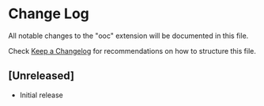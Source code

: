 # Change Log
All notable changes to the "ooc" extension will be documented in this file.

Check [Keep a Changelog](http://keepachangelog.com/) for recommendations on how to structure this file.

## [Unreleased]
- Initial release